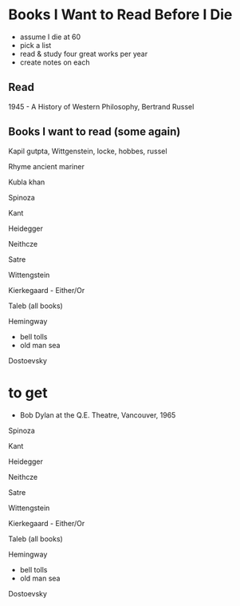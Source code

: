 # Books I Want to Read Before I Die

- assume I die at 60
- pick a list
- read & study four great works per year
- create notes on each


## Read

1945 - A History of Western Philosophy, Bertrand Russel


## Books I want to read (some again)

Kapil gutpta, Wittgenstein, locke, hobbes, russel

Rhyme ancient mariner

Kubla khan

Spinoza

Kant

Heidegger

Neithcze

Satre

Wittengstein

Kierkegaard - Either/Or

Taleb (all books)

Hemingway

- bell tolls
- old man sea

Dostoevsky


# to get

- Bob Dylan at the Q.E. Theatre, Vancouver, 1965

Spinoza

Kant

Heidegger

Neithcze

Satre

Wittengstein

Kierkegaard - Either/Or

Taleb (all books)

Hemingway

- bell tolls
- old man sea

Dostoevsky
